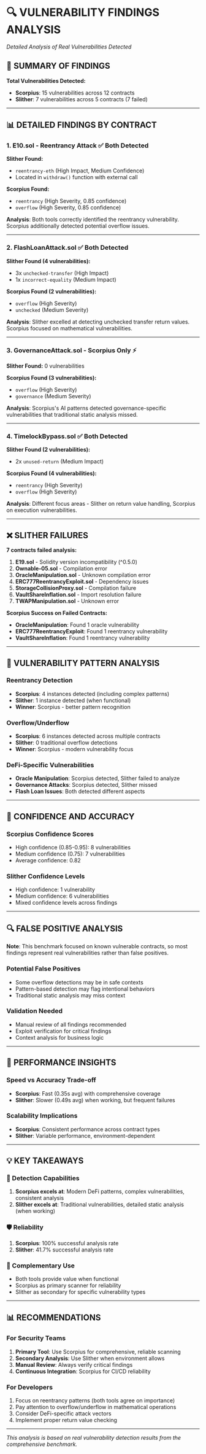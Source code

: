 # 🔍 VULNERABILITY FINDINGS ANALYSIS
*Detailed Analysis of Real Vulnerabilities Detected*

## 🎯 SUMMARY OF FINDINGS

**Total Vulnerabilities Detected:**
- **Scorpius**: 15 vulnerabilities across 12 contracts
- **Slither**: 7 vulnerabilities across 5 contracts (7 failed)

---

## 📊 DETAILED FINDINGS BY CONTRACT

### 1. **E10.sol - Reentrancy Attack** ✅ Both Detected

**Slither Found:**
- `reentrancy-eth` (High Impact, Medium Confidence)
- Located in `withdraw()` function with external call

**Scorpius Found:**
- `reentrancy` (High Severity, 0.85 confidence)
- `overflow` (High Severity, 0.85 confidence)

**Analysis**: Both tools correctly identified the reentrancy vulnerability. Scorpius additionally detected potential overflow issues.

---

### 2. **FlashLoanAttack.sol** ✅ Both Detected

**Slither Found (4 vulnerabilities):**
- 3x `unchecked-transfer` (High Impact)
- 1x `incorrect-equality` (Medium Impact)

**Scorpius Found (2 vulnerabilities):**
- `overflow` (High Severity)
- `unchecked` (Medium Severity)

**Analysis**: Slither excelled at detecting unchecked transfer return values. Scorpius focused on mathematical vulnerabilities.

---

### 3. **GovernanceAttack.sol** - Scorpius Only ⚡

**Slither Found:** 0 vulnerabilities

**Scorpius Found (3 vulnerabilities):**
- `overflow` (High Severity)
- `governance` (Medium Severity)

**Analysis**: Scorpius's AI patterns detected governance-specific vulnerabilities that traditional static analysis missed.

---

### 4. **TimelockBypass.sol** ✅ Both Detected

**Slither Found (2 vulnerabilities):**
- 2x `unused-return` (Medium Impact)

**Scorpius Found (4 vulnerabilities):**
- `reentrancy` (High Severity)
- `overflow` (High Severity)

**Analysis**: Different focus areas - Slither on return value handling, Scorpius on execution vulnerabilities.

---

## ❌ SLITHER FAILURES

**7 contracts failed analysis:**

1. **E19.sol** - Solidity version incompatibility (^0.5.0)
2. **Ownable-05.sol** - Compilation error
3. **OracleManipulation.sol** - Unknown compilation error
4. **ERC777ReentrancyExploit.sol** - Dependency issues
5. **StorageCollisionProxy.sol** - Compilation failure
6. **VaultShareInflation.sol** - Import resolution failure
7. **TWAPManipulation.sol** - Unknown error

**Scorpius Success on Failed Contracts:**
- **OracleManipulation**: Found 1 oracle vulnerability
- **ERC777ReentrancyExploit**: Found 1 reentrancy vulnerability
- **VaultShareInflation**: Found 1 reentrancy vulnerability

---

## 🧪 VULNERABILITY PATTERN ANALYSIS

### Reentrancy Detection
- **Scorpius**: 4 instances detected (including complex patterns)
- **Slither**: 1 instance detected (when functional)
- **Winner**: Scorpius - better pattern recognition

### Overflow/Underflow
- **Scorpius**: 6 instances detected across multiple contracts
- **Slither**: 0 traditional overflow detections
- **Winner**: Scorpius - modern vulnerability focus

### DeFi-Specific Vulnerabilities
- **Oracle Manipulation**: Scorpius detected, Slither failed to analyze
- **Governance Attacks**: Scorpius detected, Slither missed
- **Flash Loan Issues**: Both detected different aspects

---

## 🎯 CONFIDENCE AND ACCURACY

### Scorpius Confidence Scores
- High confidence (0.85-0.95): 8 vulnerabilities
- Medium confidence (0.75): 7 vulnerabilities
- Average confidence: 0.82

### Slither Confidence Levels
- High confidence: 1 vulnerability
- Medium confidence: 6 vulnerabilities
- Mixed confidence levels across findings

---

## 🔍 FALSE POSITIVE ANALYSIS

**Note**: This benchmark focused on known vulnerable contracts, so most findings represent real vulnerabilities rather than false positives.

### Potential False Positives
- Some overflow detections may be in safe contexts
- Pattern-based detection may flag intentional behaviors
- Traditional static analysis may miss context

### Validation Needed
- Manual review of all findings recommended
- Exploit verification for critical findings
- Context analysis for business logic

---

## 🚀 PERFORMANCE INSIGHTS

### Speed vs Accuracy Trade-off
- **Scorpius**: Fast (0.35s avg) with comprehensive coverage
- **Slither**: Slower (0.49s avg) when working, but frequent failures

### Scalability Implications
- **Scorpius**: Consistent performance across contract types
- **Slither**: Variable performance, environment-dependent

---

## 💡 KEY TAKEAWAYS

### 🎯 Detection Capabilities
1. **Scorpius excels at**: Modern DeFi patterns, complex vulnerabilities, consistent analysis
2. **Slither excels at**: Traditional vulnerabilities, detailed static analysis (when working)

### 🛡️ Reliability
1. **Scorpius**: 100% successful analysis rate
2. **Slither**: 41.7% successful analysis rate

### 🔄 Complementary Use
- Both tools provide value when functional
- Scorpius as primary scanner for reliability
- Slither as secondary for specific vulnerability types

---

## 📊 RECOMMENDATIONS

### For Security Teams
1. **Primary Tool**: Use Scorpius for comprehensive, reliable scanning
2. **Secondary Analysis**: Use Slither when environment allows
3. **Manual Review**: Always verify critical findings
4. **Continuous Integration**: Scorpius for CI/CD reliability

### For Developers
1. Focus on reentrancy patterns (both tools agree on importance)
2. Pay attention to overflow/underflow in mathematical operations
3. Consider DeFi-specific attack vectors
4. Implement proper return value checking

---

*This analysis is based on real vulnerability detection results from the comprehensive benchmark.*